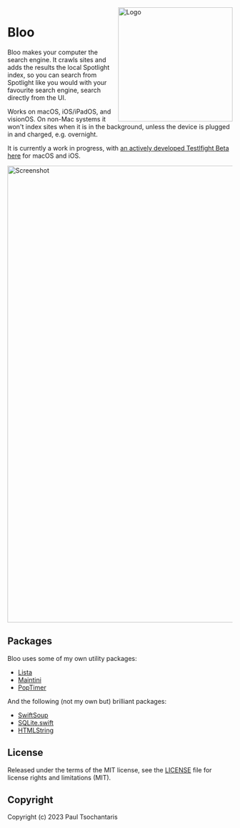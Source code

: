 <img src="https://ptsochantaris.github.io/trailer/BlooLogo.webp" alt="Logo" width=256 align="right">

Bloo
====

Bloo makes your computer the search engine. It crawls sites and adds the results the local Spotlight index, so you can search from Spotlight like you would with your favourite search engine, search directly from the UI.

Works on macOS, iOS/iPadOS, and visionOS. On non-Mac systems it won't index sites when it is in the background, unless the device is plugged in and charged, e.g. overnight.

It is currently a work in progress, with [an actively developed Testlfight Beta here](https://testflight.apple.com/join/MQrlEUdu) for macOS and iOS.

<img src="https://ptsochantaris.github.io/trailer/BlooScreenshot.png" alt="Screenshot" width=1024>

## Packages
Bloo uses some of my own utility packages:
- [Lista](https://github.com/ptsochantaris/lista)
- [Maintini](https://github.com/ptsochantaris/maintini)
- [PopTimer](https://github.com/ptsochantaris/pop-timer)

And the following (not my own but) brilliant packages:
- [SwiftSoup](https://github.com/scinfu/SwiftSoup)
- [SQLite.swift](https://github.com/stephencelis/SQLite.swift)
- [HTMLString](https://github.com/alexisakers/HTMLString)

## License

Released under the terms of the MIT license, see the [LICENSE](LICENSE.txt) file for license rights and limitations (MIT).

## Copyright

Copyright (c) 2023 Paul Tsochantaris
